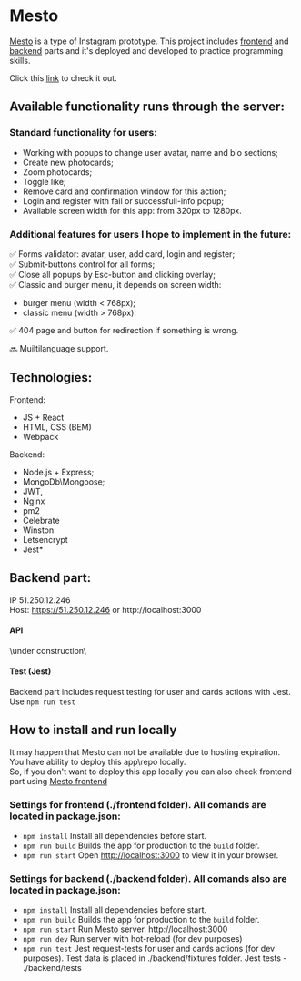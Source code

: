 # Mesto 

[Mesto]( https://bofeof.nomoredomains.club) is a type of Instagram prototype. This project includes [frontend](https://github.com/bofeof/react-mesto-auth) and [backend](https://github.com/bofeof/express-mesto-gha) parts and it's deployed and developed to practice programming skills.

Click this [link](https://bofeof.nomoredomains.club) to check it out.


## Available functionality runs through the server:

### Standard functionality for users:
 
* Working with popups to change user avatar, name and bio sections;
* Create new photocards;
* Zoom photocards;
* Toggle like;
* Remove card and confirmation window for this action;
* Login and register with fail or successfull-info popup;
* Available screen width for this app: from 320px to 1280px.


 ### Additional features for users I hope to implement in the future:
✅ Forms validator: avatar, user, add card, login and register;  
✅ Submit-buttons control for all forms;  
✅ Close all popups by Esc-button and clicking overlay;  
✅ Classic and burger menu, it depends on screen width:
* burger menu (width < 768px);  
* classic menu (width > 768px).

✅ 404 page and button for redirection if something is wrong.
 
 🔜 Muiltilanguage support.


## Technologies:

Frontend:
* JS + React
* HTML, CSS (BEM)
* Webpack

Backend:
* Node.js + Express;
* MongoDb\Mongoose;
* JWT,
* Nginx
* pm2
* Celebrate
* Winston
* Letsencrypt 
* Jest*

## Backend part:
IP 51.250.12.246  
Host: https://51.250.12.246 or http://localhost:3000  

#### API
\under construction\

#### Test (Jest)
Backend part includes request testing for user and cards actions with Jest.  
Use `npm run test`


## How to install and run locally

It may happen that Mesto can not be available due to hosting expiration. You have ability to deploy this app\repo locally.  
So, if you don't want to deploy this app locally you can also check frontend part using [Mesto frontend](https://bofeof.github.io/react-mesto-auth)

### Settings for frontend (./frontend folder). All comands are located in package.json:

* `npm install` Install all dependencies before start.
* `npm run build` Builds the app for production to the `build` folder.
* `npm run start` Open [http://localhost:3000](http://localhost:3000) to view it in your browser.

### Settings for backend (./backend folder). All comands also are located in package.json:

* `npm install` Install all dependencies before start.
* `npm run build` Builds the app for production to the `build` folder.
* `npm run start` Run Mesto server. http://localhost:3000
* `npm run dev` Run server with hot-reload (for dev purposes)
* `npm run test` Jest request-tests for user and cards actions (for dev purposes). Test data is placed in ./backend/fixtures folder. Jest tests - ./backend/tests


















